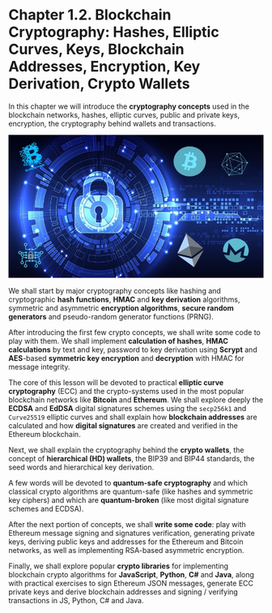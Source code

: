 # Chapter 1.2. Blockchain Cryptography: Hashes, Elliptic Curves, Keys, Blockchain Addresses, Encryption, Key Derivation, Crypto Wallets

In this chapter we will introduce the **cryptography concepts** used in the blockchain networks, hashes, elliptic curves, public and private keys, encryption, the cryptography behind wallets and transactions.

![](/assets/blockchain-cryptography.jpg)

We shall start by major cryptography concepts like hashing and cryptographic **hash functions**, **HMAC** and **key derivation** algorithms, symmetric and asymmetric **encryption algorithms**, **secure random generators** and pseudo-random generator functions \(PRNG\).

After introducing the first few crypto concepts, we shall write some code to play with them. We shall implement **calculation of hashes**, **HMAC calculations** by text and key, password to key derivation using **Scrypt** and **AES**-based **symmetric key encryption** and **decryption** with HMAC for message integrity.

The core of this lesson will be devoted to practical **elliptic curve cryptography** \(ECC\) and the crypto-systems used in the most popular blockchain networks like **Bitcoin** and **Ethereum**. We shall explore deeply the **ECDSA** and **EdDSA** digital signatures schemes using the `secp256k1` and `Curve25519` elliptic curves and shall explain how **blockchain addresses** are calculated and how **digital signatures** are created and verified in the Ethereum blockchain.

Next, we shall explain the cryptography behind the **crypto wallets**, the concept of **hierarchical \(HD\) wallets**, the BIP39 and BIP44 standards, the seed words and hierarchical key derivation.

A few words will be devoted to **quantum-safe cryptography** and which classical crypto algorithms are quantum-safe \(like hashes and symmetric key ciphers\) and which are **quantum-broken** \(like most digital signature schemes and ECDSA\).

After the next portion of concepts, we shall **write some code**: play with Ethereum message signing and signatures verification, generating private keys, deriving public keys and addresses for the Ethereum and Bitcoin networks, as well as implementing RSA-based asymmetric encryption.

Finally, we shall explore popular **crypto libraries** for implementing blockchain crypto algorithms for **JavaScript**, **Python**, **C\#** and **Java**, along with practical exercises to sign Ethereum JSON messages, generate ECC private keys and derive blockchain addresses and signing / verifying transactions in JS, Python, C\# and Java.

